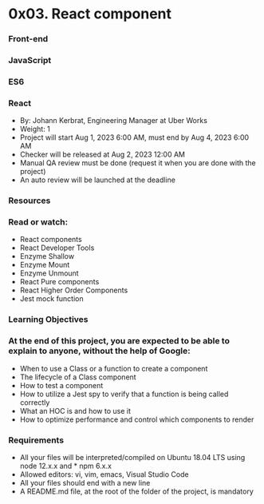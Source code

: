 # 0x03. React component
### Front-end
### JavaScript
### ES6
### React
 * By: Johann Kerbrat, Engineering Manager at Uber Works
 * Weight: 1
 * Project will start Aug 1, 2023 6:00 AM, must end by Aug 4, 2023 6:00 AM
 * Checker will be released at Aug 2, 2023 12:00 AM
 * Manual QA review must be done (request it when you are done with the project)
 * An auto review will be launched at the deadline


### Resources
### Read or watch:

* React components
* React Developer Tools
* Enzyme Shallow
* Enzyme Mount
* Enzyme Unmount
* React Pure components
* React Higher Order Components
* Jest mock function
### Learning Objectives
### At the end of this project, you are expected to be able to explain to anyone, without the help of Google:

* When to use a Class or a function to create a component
* The lifecycle of a Class component
* How to test a component
* How to utilize a Jest spy to verify that a function is being called correctly
* What an HOC is and how to use it
* How to optimize performance and control which components to render
### Requirements
* All your files will be interpreted/compiled on Ubuntu 18.04 LTS using node 12.x.x and * npm 6.x.x
* Allowed editors: vi, vim, emacs, Visual Studio Code
* All your files should end with a new line
* A README.md file, at the root of the folder of the project, is mandatory
